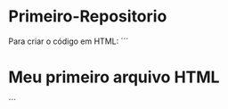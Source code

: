 # Primeiro-Repositorio

Para criar o código em HTML:
´´´
<html>
<h1>Meu primeiro arquivo HTML</h1>
</html>
´´´

